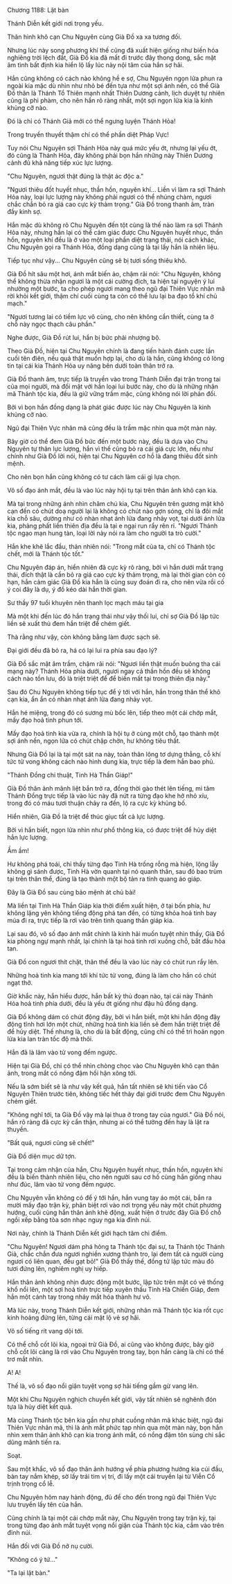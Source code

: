 




Chương 1188: Lật bàn


Thánh Diễn kết giới nơi trọng yếu.

Thân hình khô cạn Chu Nguyên cùng Già Đồ xa xa tương đối.

Nhưng lúc này song phương khí thế cũng đã xuất hiện giống như biến hóa nghiêng trời lệch đất, Già Đồ kia đã mất đi trước đây thong dong, sắc mặt âm tình bất định kia hiển lộ lấy lúc này nội tâm của hắn sợ hãi.

Hắn cũng không có cách nào không hề e sợ, Chu Nguyên ngọn lửa phun ra ngoài kia mặc dù nhìn như nhỏ bé đến tựa như một sợi ánh nến, có thể Già Đồ thân là Thánh Tổ Thiên mạnh nhất Thiên Dương cảnh, lịch duyệt tự nhiên cũng là phi phàm, cho nên hắn rõ ràng nhất, một sợi ngọn lửa kia là kinh khủng cỡ nào.

Đó là chỉ có Thánh Giả mới có thể ngưng luyện Thánh Hỏa!

Trong truyền thuyết thậm chí có thể phần diệt Pháp Vực!

Tuy nói Chu Nguyên sợi Thánh Hỏa này quá mức yếu ớt, nhưng lại yếu ớt, đó cũng là Thánh Hỏa, đây không phải bọn hắn những này Thiên Dương cảnh đủ khả năng tiếp xúc lực lượng.

"Chu Nguyên, ngươi thật đúng là thật ác độc a."

"Ngươi thiêu đốt huyết nhục, thần hồn, nguyên khí... Liền vì làm ra sợi Thánh Hỏa này, loại lực lượng này không phải ngươi có thể nhúng chàm, ngươi chắc chắn bỏ ra giá cao cực kỳ thảm trọng." Già Đồ trong thanh âm, tràn đầy kinh sợ.

Hắn mặc dù không rõ Chu Nguyên đến tột cùng là thế nào làm ra sợi Thánh Hỏa này, nhưng hắn lại có thể cảm giác được Chu Nguyên huyết nhục, thần hồn, nguyên khí đều là ở vào một loại phần diệt trạng thái, nói cách khác, Chu Nguyên gọi ra Thánh Hỏa, đồng dạng cũng là tại lấy hắn là nhiên liệu.

Tiếp tục như vậy... Chu Nguyên cũng sẽ bị tươi sống thiêu khô.

Già Đồ hít sâu một hơi, ánh mắt biến ảo, chậm rãi nói: "Chu Nguyên, không thể không thừa nhận ngươi là một cái cường địch, ta hiện tại nguyện ý lui nhường một bước, ta cho phép ngươi mang theo ngũ đại Thiên Vực nhân mã rời khỏi kết giới, thậm chí cuối cùng ta còn có thể lưu lại ba đạo tổ khí chủ mạch."

"Ngươi tương lai có tiềm lực vô cùng, cho nên không cần thiết, cùng ta ở chỗ này ngọc thạch câu phần."

Nghe được, Già Đồ rút lui, hắn bị bức phải nhượng bộ.

Theo Già Đồ, hiện tại Chu Nguyên chính là đang tiến hành đánh cược lần cuối tên điên, nếu quả thật muốn hợp lại, cho dù là hắn, cũng không có lòng tin tại cái kia Thánh Hỏa uy năng bên dưới toàn thân trở ra.

Già Đồ thanh âm, trực tiếp là truyền vào trong Thánh Diễn đại trận trong tai của mọi người, mà đối mặt với hắn loại lui bước này, cho dù là những nhân mã Thánh tộc kia, đều là giữ vững trầm mặc, cũng không nói lời phản đối.

Bởi vì bọn hắn đồng dạng là phát giác được lúc này Chu Nguyên là kinh khủng cỡ nào.

Ngũ đại Thiên Vực nhân mã cũng đều là trầm mặc nhìn qua một màn này.

Bây giờ có thể đem Già Đồ bức đến một bước này, đều là dựa vào Chu Nguyên tự thân lực lượng, hắn vì thế cũng bỏ ra cái giá cực lớn, nếu như chính như Già Đồ lời nói, hiện tại Chu Nguyên cơ hồ là đang thiêu đốt sinh mệnh.

Cho nên bọn hắn cũng không có tư cách làm cái gì lựa chọn.

Vô số đạo ánh mắt, đều là vào lúc này hội tụ tại trên thân ảnh khô cạn kia.

Mà tại trong những ánh nhìn chăm chú kia, Chu Nguyên trên gương mặt khô cạn đến có chút doạ người lại là không có chút nào gợn sóng, chỉ là đôi mắt kia chỗ sâu, dường như có nhàn nhạt ánh lửa đang nhảy vọt, tại dưới ánh lửa kia, phảng phất liền thiên địa đều là tại e ngại run rẩy rên rỉ. "Ngươi Thánh tộc ngạo mạn hung tàn, loại lời này nói ra làm cho người ta trò cười."

Hắn khe khẽ lắc đầu, thản nhiên nói: "Trong mắt của ta, chỉ có Thánh tộc chết, mới là Thánh tộc tốt."

Chu Nguyên đáp án, hiển nhiên đã cực kỳ rõ ràng, bởi vì hắn dưới mắt trạng thái, đích thật là cần bỏ ra giá cao cực kỳ thảm trọng, mà lại thời gian còn có hạn, hắn cảm giác Già Đồ kia hẳn là cũng suy đoán đi ra, cho nên vừa rồi cố ý coi đây là dụ, ý đồ kéo dài hắn thời gian.

Sư thầy 97 tuổi khuyên nên thanh lọc mạch máu tại gia

Mà một khi đến lúc đó hắn trạng thái như vậy thối lui, chỉ sợ Già Đồ lập tức liền sẽ xuất thủ đem hắn triệt để chém giết.

Thà rằng như vậy, còn không bằng làm được sạch sẽ.

Đại giới đều đã bỏ ra, há có lại lui ra phía sau đạo lý?

Già Đồ sắc mặt âm trầm, chậm rãi nói: "Ngươi liền thật muốn buông tha cái mạng này? Thánh Hỏa phía dưới, ngươi ngay cả thần hồn đều sẽ không cách nào tồn lưu, đó là triệt triệt để để biến mất tại trong thiên địa này."

Sau đó Chu Nguyên không tiếp tục để ý tới với hắn, hắn trong thân thể khô cạn kia, ẩn ẩn có nhàn nhạt ánh lửa đang nhảy vọt.

Hắn hé miệng, trong đó có sương mù bốc lên, tiếp theo một cái chớp mắt, mấy đạo hoả tinh phun tới.

Mấy đạo hoả tinh kia vừa ra, chính là hội tụ ở cùng một chỗ, tạo thành một sợi ánh nến, ngọn lửa có chút chập chờn, hư không tiêu thất.

Nhưng Già Đồ lại là tại một sát na này, toàn thân lông tơ dựng thẳng, cỗ khí tức tử vong không cách nào hình dung kia, trực tiếp là đem hắn bao phủ.

"Thánh Đồng chi thuật, Tinh Hà Thần Giáp!"

Già Đồ thân ảnh mãnh liệt bắn trở ra, đồng thời gào thét lên tiếng, mi tâm Thánh Đồng trực tiếp là vào lúc này đã nứt ra từng đạo khe hở nhỏ xíu, trong đó có máu tươi thuận chảy ra đến, lộ ra cực kỳ khủng bố.

Hiển nhiên, Già Đồ là triệt để thúc giục tất cả lực lượng.

Bởi vì hắn biết, ngọn lửa nhìn như phổ thông kia, có được triệt để hủy diệt hắn lực lượng.

Ầm ầm!

Hư không phá toái, chỉ thấy từng đạo Tinh Hà trống rỗng mà hiện, lộng lẫy không gì sánh được, Tinh Hà vờn quanh tại nó quanh thân, sau đó bao trùm tại trên thân thể, đúng là tạo thành một bộ tản ra tinh quang áo giáp.

Đây là Già Đồ sau cùng bảo mệnh át chủ bài!

Mà liền tại Tinh Hà Thần Giáp kia thời điểm xuất hiện, ở tại bốn phía, hư không lặng yên không tiếng động phá tan đến, có từng khỏa hoả tinh bay múa đi ra, trực tiếp là rơi vào trên tinh quang thần giáp kia.

Lại sau đó, vô số đạo ánh mắt chính là kinh hãi muốn tuyệt nhìn thấy, Già Đồ kia phòng ngự mạnh nhất, lại chính là tại hoả tinh rơi xuống chỗ, bắt đầu hòa tan.

Già Đồ con ngươi thít chặt, thân thể đều là vào lúc này có chút run rẩy lên.

Những hoả tinh kia mang tới khí tức tử vong, đúng là làm cho hắn có chút ngạt thở.

Giờ khắc này, hắn hiểu được, hắn bất kỳ thủ đoạn nào, tại cái này Thánh Hỏa hoả tinh phía dưới, đều là yếu ớt giống như đậu hũ đồng dạng.

Già Đồ không dám có chút động đậy, bởi vì hắn biết, một khi hắn động đậy động tĩnh hơi lớn một chút, những hoả tinh kia liền sẽ đem hắn triệt triệt để để hủy diệt. Thế nhưng là, cho dù là bất động, cũng chỉ có thể trì hoãn ngọn lửa kia lan tràn tốc độ mà thôi.

Hắn đã là lâm vào tử vong đếm ngược.

Hiện tại Già Đồ, chỉ có thể nhìn chòng chọc vào Chu Nguyên khô cạn thân ảnh, trong mắt có nồng đậm hối hận xông tới.

Nếu là sớm biết sẽ là như vậy kết quả, hắn tất nhiên sẽ khi tiến vào Cổ Nguyên Thiên trước tiên, không tiếc hết thảy đại giới trước đem Chu Nguyên chém giết.

"Không nghĩ tới, ta Già Đồ vậy mà lại thua ở trong tay của ngươi." Già Đồ nói, hắn rõ ràng đã cực kỳ cẩn thận, nhưng ai có thể tưởng đến hay là lật ra thuyền.

"Bất quá, ngươi cũng sẽ chết!"

Già Đồ diện mục dữ tợn.

Tại trong cảm nhận của hắn, Chu Nguyên huyết nhục, thần hồn, nguyên khí đều là biến thành nhiên liệu, cho nên người sau cơ hồ cùng hắn giống nhau như đúc, lâm vào tử vong đếm ngược.

Chu Nguyên vẫn không có để ý tới hắn, hắn vung tay áo một cái, bắn ra mười mấy đạo trận kỳ, phân biệt rơi vào nơi trọng yếu này một chút phương hướng, cuối cùng hắn thân ảnh khẽ động, xuất hiện ở trước đây Già Đồ chỗ ngồi xếp bằng tòa sơn nhạc nguy nga kia đỉnh núi.

Nơi này, chính là Thánh Diễn kết giới hạch tâm chi điểm.

"Chu Nguyên! Ngươi dám phá hỏng ta Thánh tộc đại sự, ta Thánh tộc Thánh Giả, chắc chắn đưa ngươi nghiền xương thành tro, lại đem tất cả người cùng ngươi có liên quan, đều gạt bỏ!" Già Đồ thấy thế, đồng tử lập tức màu đỏ tươi đứng lên, nghiêm nghị uy hiếp.

Hắn thân ảnh không nhịn được động một bước, lập tức trên mặt có vẻ thống khổ nổi lên, một sợi hoả tinh trực tiếp xuyên thấu Tinh Hà Chiến Giáp, đem hắn một cánh tay trong nháy mắt hóa thành hư vô.

Mà lúc này, trong Thánh Diễn kết giới, những nhân mã Thánh tộc kia rốt cục kinh hoảng đứng lên, từng cái mặt lộ vẻ sợ hãi.

Vô số tiếng rít vang dội tới.

Có thể chỗ cốt lõi kia, ngoại trừ Già Đồ, ai cũng vào không được, bây giờ chỗ cốt lõi càng là rơi vào Chu Nguyên trong tay, bọn hắn càng là chỉ có thể trơ mắt nhìn.

A! A!

Thế là, vô số đạo nổi giận tuyệt vọng sợ hãi tiếng gầm gừ vang lên.

Một khi Chu Nguyên nghịch chuyển kết giới, vậy tất nhiên sẽ nghênh đón tựa là hủy diệt kết quả.

Mà cùng Thánh tộc bên kia gần như phát cuồng nhân mã khác biệt, ngũ đại Thiên Vực nhân mã, thì là ánh mắt phức tạp nhìn qua một màn này, bọn hắn nhìn xem thân ảnh khô cạn kia trong ánh mắt, có nồng đậm tôn sùng chi sắc dũng mãnh tiến ra.

Soạt.

Sau một khắc, vô số đạo thân ảnh hướng về phía phương hướng kia cúi đầu, bàn tay nắm khép, sờ lấy trái tim vị trí, đi lấy một cái truyền lại từ Viễn Cổ trịnh trọng cổ lễ.

Chu Nguyên hôm nay hành động, đủ để cho đến trong ngũ đại Thiên Vực lưu truyền lấy tên của hắn.

Cũng chính là tại một cái chớp mắt này, Chu Nguyên trong tay trận kỳ, tại trong từng đạo ánh mắt tuyệt vọng nổi giận của Thánh tộc kia, cắm vào trên đỉnh núi.

Hắn đối với Già Đồ nở nụ cười.

"Không có ý tứ..."

"Ta lại lật bàn."




